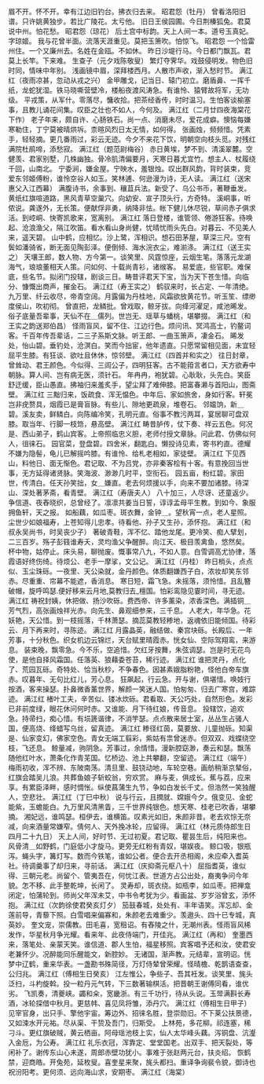 <!-- { "loadSidebar": true } -->
眉不开。怀不开。幸有江边旧钓台。拂衣归去来。 
昭君怨（牡丹）
曾看洛阳旧谱。只许姚黄独步。若比广陵花。太亏他。 
旧日王侯园圃。今日荆榛狐兔。君莫说中州。怕花愁。 
昭君怨（琼花）
后土宫中标韵。天上人间一本。道号玉真妃。字琼姬。 
我与花曾半面。流落天涯重见。莫把玉箫吹。怕惊飞。 
昭君怨
一个恰雷州住。一个又廉州去。名姓在金瓯。不如休。 
昨日沙堤行马。今日都门飘瓦。君莫上长竿。下来难。 
生查子（元夕戏陈敬叟）
繁灯夺霁华。戏鼓侵明发。物色旧时同，情味中年别。 
浅画镜中眉，深拜楼西月。人散市声收，渐入愁时节。 
满江红（夜雨凉甚，忽动从戎之兴）
金甲雕戈，记当日、辕门初立。磨盾鼻、一挥千纸，龙蛇犹湿。铁马晓嘶营壁冷，楼船夜渡风涛急。有谁怜、猿臂故将军，无功级。 
平戎策，从军什。零落尽，慵收拾。把茶经香传，时时温习。生怕客谈榆塞事，且教儿诵花间集。叹臣之壮也不如人，今何及。 
满江红（二月廿四夜海棠花下作）
老子年来，颇自许、心肠铁石。尚一点、消磨未尽，爱花成癖。懊恼每嫌寒勒住，丁宁莫被晴烘坼。柰暄风烈日太无情，如何得。 
张画烛，频频惜。凭素手，轻轻摘。更几番雨过，彩云无迹。今夕不来花下饮，明朝空向枝头觅。对残红满院杜鹃啼，添愁寂。 
满江红（题范尉梅谷）
赤日黄埃，梦不到、清溪翠麓。空健羡、君家别墅，几株幽独。骨冷肌清偏要月，天寒日暮尤宜竹。想主人、杖履绕千回，山南北。 
宁委涧，嫌金屋。宁映水，羞银烛。叹出群风韵，背时装束，竞爱东邻姬傅粉，谁怜空谷人如玉。笑林逋、何逊漫为诗，无人读。 
满江红（送宋惠父入江西幕）
满腹诗书，余事到、穰苴兵法。新受了、乌公书币，著鞭垂发。黄纸红旗喧道路，黑风青草空巢穴。向幼安、宣子顶头行，方奇特。 
溪峒事，听侬说。龚遂外，无长策。便献俘非勇，纳降非怯。帐下健儿休尽锐，草间赤子俱求活。到崆峒、快寄凯歌来，宽离别。 
满江红
落日登楼，谁管领、倦游狂客。待唤起、沧浪渔父，隔江吹笛。看水看山身尚健，忧晴忧雨头先白。对暮云、不见美人来，遥天碧。 
山中鹤，应相忆。沙上鹭，浑相识。想石田茅屋，草深三尺。空有鬓如潘骑省，断无面见陶彭泽。便倒倾、海水浣衣尘，难湔涤。 
满江红（送王实之）
天壤王郎，数人物、方今第一。谈笑里、风霆惊座，云烟生笔。落落元龙湖海气，琅琅董相天人策。问如何、十载尚青衫，诸缑客。 
易爱底，些官职。难保底，些名节。拟闭门投辖，剧谈三日。畴昔评君天下宝，当为天下苍生惜。向临分、慷慨出商声，摧金石。 
满江红（寿王实之）
鹤驭来时，长占定、一年清绝。九万里、纤云收尽，帝青空阔。月露偏为丹桂地，风霜欲放黄花节。听玉笙、缥缈度侯山，吹初彻。 
曾直把，龙鳞批。曾戏取，鲸牙拔。向绛河濯足，咸池晞发。俗子底量吾辈事，天仙不在＿儒列。世岂无、瑶草与蟠桃，堪攀掇。 
满江红（和王实之韵送郑伯昌）
怪雨盲风，留不住、江边行色。烦问讯、冥鸿高士，钓鳌词客。千百年传吾辈话，二三子系斯文脉。听王郎、一曲玉箫声，凄金石。 
晞发处，怡山碧。垂钓处，沧溟白。笑而今拙宦，他年遗直。只愿常留相见面，未宜轻屈平生膝。有狂谈、欲吐且休休，惊邻壁。 
满江红（四首并和实之）
往日封章，曾耸动、君王颜色。今似得、三闾公子，四明狂客。古不能箝言者口，天方欲寿中朝脉。算人间、岂有病无医，须针石。 
年冉冉，袍犹碧。心耿耿，头先白。笑臣舒迂缓，臣山愚直。拂袖归来羞炙手，望尘拜了难伸膝。把富春濑与首阳山，图斋壁。 
满江红
三黜归来，饭疏食、浑无愠色。中年后、家如旅舍，身如行客。轩冕岂非疣赘具，烟霞已是膏盲脉。有些儿、隙地更疏泉，堆卷石。 
邻媪饷，新＿碧。溪友卖，鲜鳞白。向陈编冷笑，孔明元直。俗事不教污两耳，宴居聊可盘双膝。取当年、行脚一枝筇，悬高壁。 
满江红
畴昔胪传，仗下奏、祥云五色。何况是、西山弟子，鹤山宾客。上帝照临忠义胆，老师付授文章脉。问此君、仿佛似何人，徂徕石。 
园官菜，登盘碧。四舍米，翻匙白。懒投诗见素，寄书杓直。德耀不嫌为隐髻，龟儿已解摇吟膝。有谁怜、给札老相如，家徒壁。 
满江红
下见西山，料他日、面无惭色。君记取、不为吕党，亦非秦客桧有十客。有意挽回当世事，无方延得诸贤脉。笑海波、渺渺几时平，空衔石。 
园五亩，粉红碧。家田世，传清白。任天孙笑拙，女＿嫌直。老去何烦援以手，向来不要加诸膝。待深山、深处著茅斋，看青壁。 
满江红（寿唐夫人）
八十加三，人尽讶、还童返少。争信道、夜舂晓织，总曾经了。凛凛共姜当日誓，谆谆孟母平生教。到如今、象服拥鱼轩，天之报。 
如船藕，如瓜枣。斑衣舞，金钟＿。望秋宵一点，老人星照。尘世少如娘福寿，上苍知得儿忠孝。待看他、孙子又生孙，添怀抱。 
满江红（和叔永吴尚书，时吴丧少子）
著破青鞋，浑不忆、踏他龙尾。更冷笑、痴人擘划，二三百岁。殇子彭篯谁寿夭，灵均渔父争醒醉。向江天、极目羡禽鱼，悠然矣。 
杯中物，姑停止。床头易，聊抛废。慨事常八九，不如人意。白雪调高尤协律，落霞语好终伤绮。待烦公、老手一摩挲，文公记。 
满江红（丹桂）
昨日梢头，点点似、玉尘珠砾。一夜里、天公染就，金丹颜色。体质翻嫌西子白，浓妆却笑东邻赤。尽重重、帘幕不能遮，香消息。 
寒日短，霜飞急。未摇落，须怜惜。且乱簪破帽，旋呼鸣瑟.便好移来云月地,莫教归去_檀国。怕彩鸾隐见霎时间，寻无迹。 
满江红
祷祝封姨，休把做、扬沙吹砾。费西帝、许多薰染，浓香深色。满插铜＿芳气烈，高张画烛祥光赤。向先生、鼻观细参来，三千息。 
人老大，年华急。花妖艳，天公惜。到一枝摇落，千林萧瑟。摘蕊莫教轻糁地，返魂依旧能倾国。待彩云、月下再来时，寻陈迹。 
满江红
月露晶英，融结做、秦宫块砾。长殿后、一年芳事，十分秋色。织女机边云锦烂，天台赋里晴霞赤。恍女仙、空际驾翔鸾，来游息。 
装束晚，飘零急。今不乐，空追惜。欠红牙按舞，朱弦调瑟。岂是时无花鸟使，是他自择风霜国。任落英、狼藉委苍苔，稀行迹。 
满江红
谁把灵丹，点化了、荒园瓦砾。奇特处、恰当秋杪，不争春色。因甚素娥脂粉艳，怪他白帝车旗赤。叹暮年、无句比红儿，芳心息。 
狂飙起，行云急。开与谢，俱堪惜。唤妓行按酒，客来操瑟。扑鼻微香薰世界，解颜一笑迷人国。怕匆匆、归去广寒宫，难踪迹。 
满江红
楮叶工夫，辛苦似、镂冰炊砾。君看取、天公巧处，自然形色。发彩已非前度绿，眼花休问何时赤。又谁能、月下待红娘，传音息。 
投辖饮，追欢急。持帚扫，痴心惜。有埙篪谐律，不消竽瑟。点点散来居士室，丛丛生占骚人国，便高烧、绛蜡写乌丝，留真迹。 
满江红
糁径红茵，莫要放、儿童抛砾。知渠是、仙家变幻，佛家空色。青女无端工翦彩，紫姑有祟曾迷赤。但双双、戏蝶绕空枝，飞还息。 
鲸量减，驹阴急。芳事过，余情惜。漫新腔窈渺，奏云和瑟。飘荡随他红叶水，萧条化作青芜国。忆桥边、池上共攀翻，空留迹。 
满江红（端午）
梅雨初收，浑不辨、东陂南荡。清旦里、鼓铙动地，车轮空巷。画舫稍渐京辇俗，红旗会踏吴儿浪。共葬鱼娘子斩蛟翁，穷欢赏。 
麻与麦，俱成长。蕉与荔，应来享。有累臣泽畔，感时惆怅。纵使菖蒲生九节，争如白发长千丈。但浩然一笑独醒人，空悲壮。 
满江红（丁巳中秋）
说与行云，且撋就、嫦娥今夕。俄变见、金蛇能紫，玉蟾能白。九万里风清黑眚，三千世界纯银色。想天寒、桂老已吹香，堪攀摘。 
湘妃远，谁鸣瑟。桓伊去，谁横笛。叹素光如旧，朱颜非昔。老去欢悰无奈减，向来酒量常嫌窄。倩何人、天外挽冰轮，应留得。 
满江红（林元质侍郎生日四月二十九日）
天上人间，好时节、无过初夏。君记取、瞿昙生后，纯阳来也。风骨清＿如野鹤，门庭低小才旋马。更旁无红粉有青奴，堪娱夜。 
鲸口吸，银瓶泻。蝇头字，篝灯写。数而今铁笔，谁如公者。便合去开丞相阁，未应牵入耆英社。待调羹事了却归来，寻前话。 
满江红（庆抑斋元枢八十）
屈指耆英，谁似得、三朝元老。尚留个、管夷吾在，何忧江表。世道方占公出处，裔夷争问今年貌。怎不移、此手整乾坤，长闲了。 
灵寿却，斑衣绕。如瓶李，如瓜枣。把禅龛闭定，怕蒲轮到。师尚父年浑未艾，中书令考犹为少。看画盆、岁岁浴曾玄，添怀抱。 
满江红（次韵徐使君癸亥灯夕）
笳鼓春城，处处有、丰年语笑。浑忘却、金莲前导，青藜下照。白雪唱来偏寡和，朱颜老去难重少。羡遨头、四十已专城，真英妙。 
奎文宠，崇儒教。田毛喜，宽租诏。有舂陵之什，无潮州表。怪雨盲风稀发作，华星秋月争光耀。看来年、此夜侍端门，开佳兆。 
满江红（再和）
奎墨西来，落笔处、亲蒙天笑。谁信道、郡人生怕，福星移照。宾客唱予还和汝，使君安老兼怀少。况醉能同乐醒能文，新腔妙。 
无诸国，渐声教。元结辈，宣明诏。恍梦中辽鹤，重来华表。一盏勘书殊简径，万灯侍辇曾荣耀。怪晴檐、乾鹊语查查，公归兆。 
满江红（傅相生日癸亥）
江左惟公，争些子、吾其衽发。谈笑里、旄头泛扫，斗杓旋斡。投一粒丹元气转，下三数著输棋活。把晋朝王谢傅同看，谁优劣。 
飞凯奏，清夔峡。蠲和籴，宽畿浙。有三千功行，待从头说。玉斝满斟长寿酒，冰轮探借中秋月。更慈帏、喜见凤将雏，添丹穴。 
满江红（傅相生日甲子）
见宰官身，出只手、擎他宇宙。筹边外、招徕名胜，登崇勋旧。不下莱公扶景德，又如涑水开元祐。尽从渠、干贽及吾门，归斯受。 
上林苑，多花柳。祁连塞，稀刁斗。更红旗破贼，黄云栖亩。阿母瑶池枝上实，仙人太华峰头藕。泻铜盘、沆瀣入金卮，为公寿。 
满江红
礼乐衣冠，浑靠定、堂堂国老。出双手、把天裂处，等闲补了。谢传东山心未遂，周郎赤壁功犹小。事难于张赵两元台，扶炎绍。 
恢鹤禁，迎商皓。开兔苑，延枚叟。喜奎星来聚，旄头都扫。重译争询裴令貌，御诗也祝汾阳考。更何须、远向海山求，安期枣。 
满江红（海棠）
